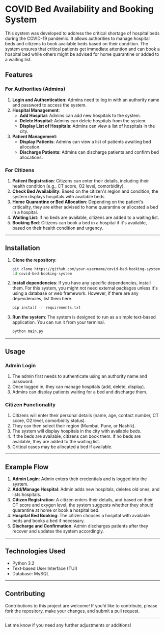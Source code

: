 

# COVID Bed Availability and Booking System

This system was developed to address the critical shortage of hospital beds during the COVID-19 pandemic. It allows authorities to manage hospital beds and citizens to book available beds based on their condition. The system ensures that critical patients get immediate attention and can book a hospital bed while others might be advised for home quarantine or added to a waiting list.

## Features

### For Authorities (Admins)
1. **Login and Authentication**: Admins need to log in with an authority name and password to access the system.
2. **Hospital Management**:
   - **Add Hospital**: Admins can add new hospitals to the system.
   - **Delete Hospital**: Admins can delete hospitals from the system.
   - **Display List of Hospitals**: Admins can view a list of hospitals in the city.
3. **Patient Management**:
   - **Display Patients**: Admins can view a list of patients awaiting bed allocation.
   - **Discharge Patients**: Admins can discharge patients and confirm bed allocations.
   
### For Citizens
1. **Patient Registration**: Citizens can enter their details, including their health condition (e.g., CT score, O2 level, comorbidity).
2. **Check Bed Availability**: Based on the citizen's region and condition, the system displays hospitals with available beds.
3. **Home Quarantine or Bed Allocation**: Depending on the patient's criticality, they are either advised to home quarantine or allocated a bed in a hospital.
4. **Waiting List**: If no beds are available, citizens are added to a waiting list.
5. **Booking Bed**: Citizens can book a bed in a hospital if it's available, based on their health condition and urgency.

---

## Installation

1. **Clone the repository**:
   ```bash
   git clone https://github.com/your-username/covid-bed-booking-system.git
   cd covid-bed-booking-system
   ```

2. **Install dependencies**:
   If you have any specific dependencies, install them. For this system, you might not need external packages unless it's using a database or web framework. However, if there are any dependencies, list them here.

   ```bash
   pip install -r requirements.txt
   ```

3. **Run the system**:
   The system is designed to run as a simple text-based application. You can run it from your terminal.
   
   ```bash
   python main.py
   ```

---

## Usage

### Admin Login

1. The admin first needs to authenticate using an authority name and password.
2. Once logged in, they can manage hospitals (add, delete, display).
3. Admins can display patients waiting for a bed and discharge them.

### Citizen Functionality

1. Citizens will enter their personal details (name, age, contact number, CT score, O2 level, comorbidity status).
2. They can then select their region (Mumbai, Pune, or Nashik).
3. The system will display hospitals in the city with available beds.
4. If the beds are available, citizens can book them. If no beds are available, they are added to the waiting list.
5. Critical cases may be allocated a bed if available.

---

## Example Flow

1. **Admin Login**: Admin enters their credentials and is logged into the system.
2. **Add/Manage Hospital**: Admin adds new hospitals, deletes old ones, and lists hospitals.
3. **Citizen Registration**: A citizen enters their details, and based on their CT score and oxygen level, the system suggests whether they should quarantine at home or book a hospital bed.
4. **Hospital Bed Booking**: The citizen chooses a hospital with available beds and books a bed if necessary.
5. **Discharge and Confirmation**: Admin discharges patients after they recover and updates the system accordingly.

---


## Technologies Used

- Python 3.2
- Text-based User Interface (TUI)
- Database: MySQL

---

## Contributing

Contributions to this project are welcome! If you'd like to contribute, please fork the repository, make your changes, and submit a pull request.

---


Let me know if you need any further adjustments or additions!
